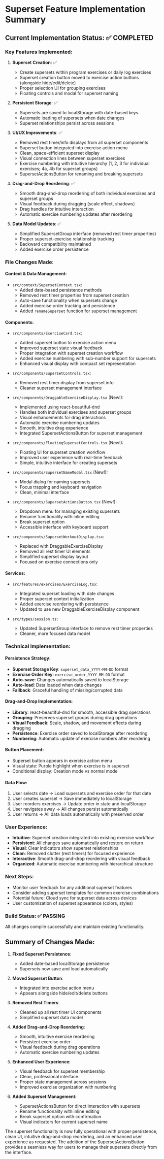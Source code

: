 # Superset Feature Implementation Summary

## Current Implementation Status: ✅ COMPLETED

### Key Features Implemented:
1. **Superset Creation**: ✅ 
   - Create supersets within program exercises or daily log exercises
   - Superset creation button moved to exercise action buttons (alongside hide/edit/delete)
   - Proper selection UI for grouping exercises
   - Floating controls and modal for superset naming

2. **Persistent Storage**: ✅
   - Supersets are saved to localStorage with date-based keys
   - Automatic loading of supersets when date changes
   - Superset relationships persist across sessions

3. **UI/UX Improvements**: ✅
   - Removed rest timer/info displays from all superset components
   - Superset button integrated into exercise action menu
   - Clean, space-efficient superset display
   - Visual connection lines between superset exercises
   - Exercise numbering with intuitive hierarchy (1, 2, 3 for individual exercises; 4a, 4b for superset groups)
   - SupersetActionsButton for renaming and breaking supersets

4. **Drag-and-Drop Reordering**: ✅
   - Smooth drag-and-drop reordering of both individual exercises and superset groups
   - Visual feedback during dragging (scale effect, shadows)
   - Drag handles for intuitive interaction
   - Automatic exercise numbering updates after reordering

5. **Data Model Updates**: ✅
   - Simplified SupersetGroup interface (removed rest timer properties)
   - Proper superset-exercise relationship tracking
   - Backward compatibility maintained
   - Added exercise order persistence

### File Changes Made:

#### Context & Data Management:
- `src/context/SupersetContext.tsx`: 
  - Added date-based persistence methods
  - Removed rest timer properties from superset creation
  - Auto-save functionality when supersets change
  - Added exercise order tracking and persistence
  - Added `renameSuperset` function for superset management

#### Components:
- `src/components/ExerciseCard.tsx`:
  - Added superset button to exercise action menu
  - Improved superset state visual feedback
  - Proper integration with superset creation workflow
  - Added exercise numbering with sub-number support for supersets
  - Enhanced visual display with compact set representation

- `src/components/SupersetControls.tsx`:
  - Removed rest timer display from superset info
  - Cleaner superset management interface

- `src/components/DraggableExerciseDisplay.tsx` (New!):
  - Implemented using react-beautiful-dnd
  - Handles both individual exercises and superset groups
  - Visual enhancements for drag interactions
  - Automatic exercise numbering updates
  - Smooth, intuitive drag experience
  - Integrated SupersetActionsButton for superset management

- `src/components/FloatingSupersetControls.tsx` (New!):
  - Floating UI for superset creation workflow
  - Improved user experience with real-time feedback
  - Simple, intuitive interface for creating supersets

- `src/components/SupersetNameModal.tsx` (New!):
  - Modal dialog for naming supersets
  - Focus trapping and keyboard navigation
  - Clean, minimal interface

- `src/components/SupersetActionsButton.tsx` (New!):
  - Dropdown menu for managing existing supersets
  - Rename functionality with inline editing
  - Break superset option
  - Accessible interface with keyboard support

- `src/components/SupersetWorkoutDisplay.tsx`:
  - Replaced with DraggableExerciseDisplay
  - Removed all rest timer UI elements
  - Simplified superset display layout
  - Focused on exercise connections only

#### Services:
- `src/features/exercises/ExerciseLog.tsx`:
  - Integrated superset loading with date changes
  - Proper superset context initialization
  - Added exercise reordering with persistence
  - Updated to use new DraggableExerciseDisplay component

- `src/types/session.ts`:
  - Updated SupersetGroup interface to remove rest timer properties
  - Cleaner, more focused data model

### Technical Implementation:

#### Persistence Strategy:
- **Superset Storage Key**: `superset_data_YYYY-MM-DD` format
- **Exercise Order Key**: `exercise_order_YYYY-MM-DD` format
- **Auto-save**: Changes automatically saved to localStorage
- **Auto-load**: Data loaded when date changes
- **Fallback**: Graceful handling of missing/corrupted data

#### Drag-and-Drop Implementation:
- **Library**: react-beautiful-dnd for smooth, accessible drag operations
- **Grouping**: Preserves superset groups during drag operations
- **Visual Feedback**: Scale, shadow, and movement effects during dragging
- **Persistence**: Exercise order saved to localStorage after reordering
- **Numbering**: Automatic update of exercise numbers after reordering

#### Button Placement:
- Superset button appears in exercise action menu
- Visual state: Purple highlight when exercise is in superset
- Conditional display: Creation mode vs normal mode

#### Data Flow:
1. User selects date → Load supersets and exercise order for that date
2. User creates superset → Save immediately to localStorage
3. User reorders exercises → Update order in state and localStorage
4. User navigates away → All changes persist automatically
5. User returns → All data loads automatically with preserved order

### User Experience:
- **Intuitive**: Superset creation integrated into existing exercise workflow
- **Persistent**: All changes save automatically and restore on return
- **Visual**: Clear indicators show superset relationships
- **Clean**: Removed clutter (rest timers) for focused experience
- **Interactive**: Smooth drag-and-drop reordering with visual feedback
- **Organized**: Automatic exercise numbering with hierarchical structure

### Next Steps:
- Monitor user feedback for any additional superset features
- Consider adding superset templates for common exercise combinations
- Potential future: Cloud sync for superset data across devices
- User customization of superset appearance (colors, styles)

### Build Status: ✅ PASSING
All changes compile successfully and maintain existing functionality.

## Summary of Changes Made:

1. **Fixed Superset Persistence**: 
   - Added date-based localStorage persistence
   - Supersets now save and load automatically

2. **Moved Superset Button**: 
   - Integrated into exercise action menu
   - Appears alongside hide/edit/delete buttons

3. **Removed Rest Timers**: 
   - Cleaned up all rest timer UI components
   - Simplified superset data model

4. **Added Drag-and-Drop Reordering**:
   - Smooth, intuitive exercise reordering
   - Persistent exercise order
   - Visual feedback during drag operations
   - Automatic exercise numbering updates

5. **Enhanced User Experience**:
   - Visual feedback for superset membership
   - Clean, professional interface
   - Proper state management across sessions
   - Improved exercise organization with numbering

6. **Added Superset Management**:
   - SupersetActionsButton for direct interaction with supersets
   - Rename functionality with inline editing
   - Break superset option with confirmation
   - Visual indicators for current superset name

The superset functionality is now fully operational with proper persistence, clean UI, intuitive drag-and-drop reordering, and an enhanced user experience as requested. The addition of the SupersetActionsButton provides a seamless way for users to manage their supersets directly from the interface.
